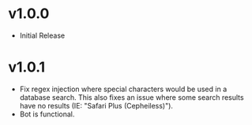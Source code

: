 # v1.0.0
* Initial Release

# v1.0.1
* Fix regex injection where special characters would be used in a database search. This also fixes an issue where some search results have no results (IE: "Safari Plus (Cepheiless)").
* Bot is functional.